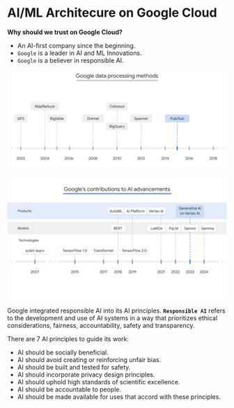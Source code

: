 # **AI/ML Architecure on Google Cloud**

**Why should we trust on Google Cloud?**
* An AI-first company since the beginning.
* `Google` is a leader in AI and ML Innovations.
* `Google` is a believer in responsible AI.

<!-- ![Google Images](https://drive.google.com/file/d/1mwJ_VmQn0-pckEdg4WF8Dq4iKc_Q5oeo/view?usp=drive_link) -->

![Google Images](../Assets/Google_data_processing_methods.png)

![image](../Assets/Google_contribution_to_AI_advancements.png)


Google integrated responsible AI into its AI principles.
**`Responsible AI`** refers to the development and use of AI systems in a way that prioritizes ethical considerations, fairness, accountability, safety and transparency.

There are 7 AI principles to guide its work:
* AI should be socially beneficial.
* AI should avoid creating or reinforcing unfair bias.
* AI should be built and tested for safety.
* AI should incorporate privacy design principles.
* AI should uphold high standards of scientific excellence.
* AI should be accountable to people.
* AI should be made available for uses that accord with these principles.